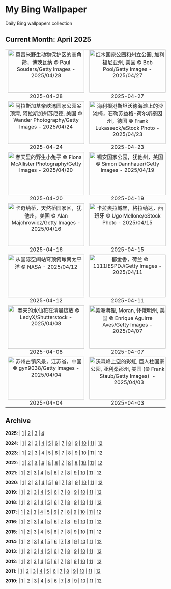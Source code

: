 # My Bing Wallpaper

Daily Bing wallpapers collection

## Current Month: April 2025

| | | | |
|:-------------------------:|:-------------------------:|:-------------------------:|:-------------------------:|
| <a href="https://cn.bing.com/th?id=OHR.OrangeImpala_ZH-CN3417660107_UHD.jpg" target="_blank"><img src="https://cn.bing.com/th?id=OHR.OrangeImpala_ZH-CN3417660107_UHD.jpg&w=480" width="240" height="135" alt="莫雷米野生动物保护区的高角羚，博茨瓦纳 © Paul Souders/Getty Images  -  2025/04/28" title="莫雷米野生动物保护区的高角羚，博茨瓦纳 © Paul Souders/Getty Images  -  2025/04/28"></a><br>2025-04-28<br> | <a href="https://cn.bing.com/th?id=OHR.RedwoodGrove_ZH-CN3339576686_UHD.jpg" target="_blank"><img src="https://cn.bing.com/th?id=OHR.RedwoodGrove_ZH-CN3339576686_UHD.jpg&w=480" width="240" height="135" alt="红木国家公园和州立公园, 加利福尼亚州, 美国 © Bob Pool/Getty Images  -  2025/04/27" title="红木国家公园和州立公园, 加利福尼亚州, 美国 © Bob Pool/Getty Images  -  2025/04/27"></a><br>2025-04-27<br> | <a href="https://cn.bing.com/th?id=OHR.BrucePeninsula_ZH-CN3258296517_UHD.jpg" target="_blank"><img src="https://cn.bing.com/th?id=OHR.BrucePeninsula_ZH-CN3258296517_UHD.jpg&w=480" width="240" height="135" alt="印第安头湾, 布鲁斯半岛国家公园, 安大略, 加拿大 © Maurice Prokaziuk/Getty Images  -  2025/04/26" title="印第安头湾, 布鲁斯半岛国家公园, 安大略, 加拿大 © Maurice Prokaziuk/Getty Images  -  2025/04/26"></a><br>2025-04-26<br> | <a href="https://cn.bing.com/th?id=OHR.MagellanicPenguin_ZH-CN3177950090_UHD.jpg" target="_blank"><img src="https://cn.bing.com/th?id=OHR.MagellanicPenguin_ZH-CN3177950090_UHD.jpg&w=480" width="240" height="135" alt="麦哲伦企鹅, 志愿者角, 福克兰群岛 © imageBROKER/Matthias Graben/Getty Images  -  2025/04/25" title="麦哲伦企鹅, 志愿者角, 福克兰群岛 © imageBROKER/Matthias Graben/Getty Images  -  2025/04/25"></a><br>2025-04-25<br> |
| <a href="https://cn.bing.com/th?id=OHR.KenaiSpires_ZH-CN3045699778_UHD.jpg" target="_blank"><img src="https://cn.bing.com/th?id=OHR.KenaiSpires_ZH-CN3045699778_UHD.jpg&w=480" width="240" height="135" alt="阿拉斯加基奈峡湾国家公园尖顶湾, 阿拉斯加州苏厄德, 美国 © Wander Photography/Getty Images  -  2025/04/24" title="阿拉斯加基奈峡湾国家公园尖顶湾, 阿拉斯加州苏厄德, 美国 © Wander Photography/Getty Images  -  2025/04/24"></a><br>2025-04-24<br> | <a href="https://cn.bing.com/th?id=OHR.BeachChairsSteinwarder_ZH-CN2947390092_UHD.jpg" target="_blank"><img src="https://cn.bing.com/th?id=OHR.BeachChairsSteinwarder_ZH-CN2947390092_UHD.jpg&w=480" width="240" height="135" alt="海利根港斯坦沃德海滩上的沙滩椅，石勒苏益格-荷尔斯泰因州，德国 © Frank Lukasseck/eStock Photo  -  2025/04/23" title="海利根港斯坦沃德海滩上的沙滩椅，石勒苏益格-荷尔斯泰因州，德国 © Frank Lukasseck/eStock Photo  -  2025/04/23"></a><br>2025-04-23<br> | <a href="https://cn.bing.com/th?id=OHR.YellowstoneSpring_ZH-CN2643482467_UHD.jpg" target="_blank"><img src="https://cn.bing.com/th?id=OHR.YellowstoneSpring_ZH-CN2643482467_UHD.jpg&w=480" width="240" height="135" alt="大棱镜彩泉，黄石国家公园，怀俄明州，美国 © Ajith Kumar/Getty Images  -  2025/04/22" title="大棱镜彩泉，黄石国家公园，怀俄明州，美国 © Ajith Kumar/Getty Images  -  2025/04/22"></a><br>2025-04-22<br> | <a href="https://cn.bing.com/th?id=OHR.JoshuaStars_ZH-CN1375098210_UHD.jpg" target="_blank"><img src="https://cn.bing.com/th?id=OHR.JoshuaStars_ZH-CN1375098210_UHD.jpg&w=480" width="240" height="135" alt="银河下的约书亚树，加利福尼亚州，美国 © Chao Zhang/Getty Images  -  2025/04/21" title="银河下的约书亚树，加利福尼亚州，美国 © Chao Zhang/Getty Images  -  2025/04/21"></a><br>2025-04-21<br> |
| <a href="https://cn.bing.com/th?id=OHR.BunnyLove_ZH-CN1145897965_UHD.jpg" target="_blank"><img src="https://cn.bing.com/th?id=OHR.BunnyLove_ZH-CN1145897965_UHD.jpg&w=480" width="240" height="135" alt="春天里的野生小兔子 © Fiona McAllister Photography/Getty Images  -  2025/04/20" title="春天里的野生小兔子 © Fiona McAllister Photography/Getty Images  -  2025/04/20"></a><br>2025-04-20<br> | <a href="https://cn.bing.com/th?id=OHR.ZionValley_ZH-CN0611524754_UHD.jpg" target="_blank"><img src="https://cn.bing.com/th?id=OHR.ZionValley_ZH-CN0611524754_UHD.jpg&w=480" width="240" height="135" alt="锡安国家公园，犹他州，美国 © Simon Dannhauer/Getty Images  -  2025/04/19" title="锡安国家公园，犹他州，美国 © Simon Dannhauer/Getty Images  -  2025/04/19"></a><br>2025-04-19<br> | <a href="https://cn.bing.com/th?id=OHR.GoremeTurkey_ZH-CN0255739302_UHD.jpg" target="_blank"><img src="https://cn.bing.com/th?id=OHR.GoremeTurkey_ZH-CN0255739302_UHD.jpg&w=480" width="240" height="135" alt="卡帕多西亚格雷梅国家公园上空的热气球，土耳其 © Anton Petrus/Getty Images  -  2025/04/18" title="卡帕多西亚格雷梅国家公园上空的热气球，土耳其 © Anton Petrus/Getty Images  -  2025/04/18"></a><br>2025-04-18<br> | <a href="https://cn.bing.com/th?id=OHR.EcuadorBird_ZH-CN3676173654_UHD.jpg" target="_blank"><img src="https://cn.bing.com/th?id=OHR.EcuadorBird_ZH-CN3676173654_UHD.jpg&w=480" width="240" height="135" alt="安第斯动冠伞鸟，厄瓜多尔 © Kit Day/Alamy Stock Photo  -  2025/04/17" title="安第斯动冠伞鸟，厄瓜多尔 © Kit Day/Alamy Stock Photo  -  2025/04/17"></a><br>2025-04-17<br> |
| <a href="https://cn.bing.com/th?id=OHR.KachinaBridge_ZH-CN3333793502_UHD.jpg" target="_blank"><img src="https://cn.bing.com/th?id=OHR.KachinaBridge_ZH-CN3333793502_UHD.jpg&w=480" width="240" height="135" alt="卡奇纳桥，天然桥国家区，犹他州，美国 © Alan Majchrowicz/Getty Images  -  2025/04/16" title="卡奇纳桥，天然桥国家区，犹他州，美国 © Alan Majchrowicz/Getty Images  -  2025/04/16"></a><br>2025-04-16<br> | <a href="https://cn.bing.com/th?id=OHR.CerezoEnFlor_ZH-CN2951543796_UHD.jpg" target="_blank"><img src="https://cn.bing.com/th?id=OHR.CerezoEnFlor_ZH-CN2951543796_UHD.jpg&w=480" width="240" height="135" alt="卡拉奥拉城堡，格拉纳达，西班牙 © Ugo Mellone/eStock Photo  -  2025/04/15" title="卡拉奥拉城堡，格拉纳达，西班牙 © Ugo Mellone/eStock Photo  -  2025/04/15"></a><br>2025-04-15<br> | <a href="https://cn.bing.com/th?id=OHR.SpottedDolphins_ZH-CN1257100316_UHD.jpg" target="_blank"><img src="https://cn.bing.com/th?id=OHR.SpottedDolphins_ZH-CN1257100316_UHD.jpg&w=480" width="240" height="135" alt="圣玛丽亚岛附近的大西洋细吻海豚，亚速尔群岛，葡萄牙 © Jordi Chias/Minden Pictures  -  2025/04/14" title="圣玛丽亚岛附近的大西洋细吻海豚，亚速尔群岛，葡萄牙 © Jordi Chias/Minden Pictures  -  2025/04/14"></a><br>2025-04-14<br> | <a href="https://cn.bing.com/th?id=OHR.ThailandPagodas_ZH-CN1143878296_UHD.jpg" target="_blank"><img src="https://cn.bing.com/th?id=OHR.ThailandPagodas_ZH-CN1143878296_UHD.jpg&w=480" width="240" height="135" alt="班克鲁特的唐赛寺，泰国 © Ratnakorn Piyasirisorost/Getty Images  -  2025/04/13" title="班克鲁特的唐赛寺，泰国 © Ratnakorn Piyasirisorost/Getty Images  -  2025/04/13"></a><br>2025-04-13<br> |
| <a href="https://cn.bing.com/th?id=OHR.SpaceFlight_ZH-CN0927394503_UHD.jpg" target="_blank"><img src="https://cn.bing.com/th?id=OHR.SpaceFlight_ZH-CN0927394503_UHD.jpg&w=480" width="240" height="135" alt="从国际空间站穹顶俯瞰南太平洋 © NASA  -  2025/04/12" title="从国际空间站穹顶俯瞰南太平洋 © NASA  -  2025/04/12"></a><br>2025-04-12<br> | <a href="https://cn.bing.com/th?id=OHR.TulipsWindmill_ZH-CN0665142956_UHD.jpg" target="_blank"><img src="https://cn.bing.com/th?id=OHR.TulipsWindmill_ZH-CN0665142956_UHD.jpg&w=480" width="240" height="135" alt="郁金香，荷兰 © 1111IESPDJ/Getty Images  -  2025/04/11" title="郁金香，荷兰 © 1111IESPDJ/Getty Images  -  2025/04/11"></a><br>2025-04-11<br> | <a href="https://cn.bing.com/th?id=OHR.LittleFoxes_ZH-CN8622806156_UHD.jpg" target="_blank"><img src="https://cn.bing.com/th?id=OHR.LittleFoxes_ZH-CN8622806156_UHD.jpg&w=480" width="240" height="135" alt="靠近巢穴的红狐幼崽 © WildMedia/Shutterstock  -  2025/04/10" title="靠近巢穴的红狐幼崽 © WildMedia/Shutterstock  -  2025/04/10"></a><br>2025-04-10<br> | <a href="https://cn.bing.com/th?id=OHR.BlueNaxos_ZH-CN7863097040_UHD.jpg" target="_blank"><img src="https://cn.bing.com/th?id=OHR.BlueNaxos_ZH-CN7863097040_UHD.jpg&w=480" width="240" height="135" alt="纳克索斯岛的蓝色时刻，基克拉泽斯群岛，希腊 © Sizun Eye/Getty Images  -  2025/04/09" title="纳克索斯岛的蓝色时刻，基克拉泽斯群岛，希腊 © Sizun Eye/Getty Images  -  2025/04/09"></a><br>2025-04-09<br> |
| <a href="https://cn.bing.com/th?id=OHR.SpringDaffodils_ZH-CN6737270212_UHD.jpg" target="_blank"><img src="https://cn.bing.com/th?id=OHR.SpringDaffodils_ZH-CN6737270212_UHD.jpg&w=480" width="240" height="135" alt="春天的水仙花在清晨绽放 © LedyX/Shutterstock  -  2025/04/08" title="春天的水仙花在清晨绽放 © LedyX/Shutterstock  -  2025/04/08"></a><br>2025-04-08<br> | <a href="https://cn.bing.com/th?id=OHR.BeaverDay_ZH-CN2889563041_UHD.jpg" target="_blank"><img src="https://cn.bing.com/th?id=OHR.BeaverDay_ZH-CN2889563041_UHD.jpg&w=480" width="240" height="135" alt="美洲海狸, Moran, 怀俄明州, 美国 © Enrique Aguirre Aves/Getty Images  -  2025/04/07" title="美洲海狸, Moran, 怀俄明州, 美国 © Enrique Aguirre Aves/Getty Images  -  2025/04/07"></a><br>2025-04-07<br> | <a href="https://cn.bing.com/th?id=OHR.ShardLondon2025_ZH-CN0722863055_UHD.jpg" target="_blank"><img src="https://cn.bing.com/th?id=OHR.ShardLondon2025_ZH-CN0722863055_UHD.jpg&w=480" width="240" height="135" alt="碎片大厦，伦敦 © Dennis Fischer Photography/Moment/Getty Images  -  2025/04/06" title="碎片大厦，伦敦 © Dennis Fischer Photography/Moment/Getty Images  -  2025/04/06"></a><br>2025-04-06<br> | <a href="https://cn.bing.com/th?id=OHR.GaztelugatxeSunset_ZH-CN0553703567_UHD.jpg" target="_blank"><img src="https://cn.bing.com/th?id=OHR.GaztelugatxeSunset_ZH-CN0553703567_UHD.jpg&w=480" width="240" height="135" alt="日落时分的加兹特鲁加特岛 , 巴斯克地区, 西班牙 © Eloi_Omella/Getty Images  -  2025/04/05" title="日落时分的加兹特鲁加特岛 , 巴斯克地区, 西班牙 © Eloi_Omella/Getty Images  -  2025/04/05"></a><br>2025-04-05<br> |
| <a href="https://cn.bing.com/th?id=OHR.QingMingY25_ZH-CN9818431198_UHD.jpg" target="_blank"><img src="https://cn.bing.com/th?id=OHR.QingMingY25_ZH-CN9818431198_UHD.jpg&w=480" width="240" height="135" alt="苏州古镇风景，江苏省，中国 © gyn9038/Getty Images  -  2025/04/04" title="苏州古镇风景，江苏省，中国 © gyn9038/Getty Images  -  2025/04/04"></a><br>2025-04-04<br> | <a href="https://cn.bing.com/th?id=OHR.SaguaroRainbow_ZH-CN0139056375_UHD.jpg" target="_blank"><img src="https://cn.bing.com/th?id=OHR.SaguaroRainbow_ZH-CN0139056375_UHD.jpg&w=480" width="240" height="135" alt="沃森峰上空的彩虹, 巨人柱国家公园, 亚利桑那州, 美国 (© Frank Staub/Getty Images)  -  2025/04/03" title="沃森峰上空的彩虹, 巨人柱国家公园, 亚利桑那州, 美国 (© Frank Staub/Getty Images)  -  2025/04/03"></a><br>2025-04-03<br> | <a href="https://cn.bing.com/th?id=OHR.UtahBadlands_ZH-CN9174002963_UHD.jpg" target="_blank"><img src="https://cn.bing.com/th?id=OHR.UtahBadlands_ZH-CN9174002963_UHD.jpg&w=480" width="240" height="135" alt="凯恩维尔附近荒地的砂岩地层, 犹他州, 美国 (© Chris Moore/TANDEM Stills + Motion)  -  2025/04/02" title="凯恩维尔附近荒地的砂岩地层, 犹他州, 美国 (© Chris Moore/TANDEM Stills + Motion)  -  2025/04/02"></a><br>2025-04-02<br> | <a href="https://cn.bing.com/th?id=OHR.TicanFrog_ZH-CN8949758487_UHD.jpg" target="_blank"><img src="https://cn.bing.com/th?id=OHR.TicanFrog_ZH-CN8949758487_UHD.jpg&w=480" width="240" height="135" alt="树蛙, 哥斯达黎加 (© Ondrej Prosicky/Shutterstock)  -  2025/04/01" title="树蛙, 哥斯达黎加 (© Ondrej Prosicky/Shutterstock)  -  2025/04/01"></a><br>2025-04-01<br> |

## Archive

**2025**: | [1](markdown/202501.md) | [2](markdown/202502.md) | [3](markdown/202503.md) | [4](markdown/202504.md)

**2024**: | [1](markdown/202401.md) | [2](markdown/202402.md) | [3](markdown/202403.md) | [4](markdown/202404.md) | [5](markdown/202405.md) | [6](markdown/202406.md) | [7](markdown/202407.md) | [8](markdown/202408.md) | [9](markdown/202409.md) | [10](markdown/202410.md) | [11](markdown/202411.md) | [12](markdown/202412.md)

**2023**: | [1](markdown/202301.md) | [2](markdown/202302.md) | [3](markdown/202303.md) | [4](markdown/202304.md) | [5](markdown/202305.md) | [6](markdown/202306.md) | [7](markdown/202307.md) | [8](markdown/202308.md) | [9](markdown/202309.md) | [10](markdown/202310.md) | [11](markdown/202311.md) | [12](markdown/202312.md)

**2022**: | [1](markdown/202201.md) | [2](markdown/202202.md) | [3](markdown/202203.md) | [4](markdown/202204.md) | [5](markdown/202205.md) | [6](markdown/202206.md) | [7](markdown/202207.md) | [8](markdown/202208.md) | [9](markdown/202209.md) | [10](markdown/202210.md) | [11](markdown/202211.md) | [12](markdown/202212.md)

**2021**: | [1](markdown/202101.md) | [2](markdown/202102.md) | [3](markdown/202103.md) | [4](markdown/202104.md) | [5](markdown/202105.md) | [6](markdown/202106.md) | [7](markdown/202107.md) | [8](markdown/202108.md) | [9](markdown/202109.md) | [10](markdown/202110.md) | [11](markdown/202111.md) | [12](markdown/202112.md)

**2020**: | [1](markdown/202001.md) | [2](markdown/202002.md) | [3](markdown/202003.md) | [4](markdown/202004.md) | [5](markdown/202005.md) | [6](markdown/202006.md) | [7](markdown/202007.md) | [8](markdown/202008.md) | [9](markdown/202009.md) | [10](markdown/202010.md) | [11](markdown/202011.md) | [12](markdown/202012.md)

**2019**: | [1](markdown/201901.md) | [2](markdown/201902.md) | [3](markdown/201903.md) | [4](markdown/201904.md) | [5](markdown/201905.md) | [6](markdown/201906.md) | [7](markdown/201907.md) | [8](markdown/201908.md) | [9](markdown/201909.md) | [10](markdown/201910.md) | [11](markdown/201911.md) | [12](markdown/201912.md)

**2018**: | [1](markdown/201801.md) | [2](markdown/201802.md) | [3](markdown/201803.md) | [4](markdown/201804.md) | [5](markdown/201805.md) | [6](markdown/201806.md) | [7](markdown/201807.md) | [8](markdown/201808.md) | [9](markdown/201809.md) | [10](markdown/201810.md) | [11](markdown/201811.md) | [12](markdown/201812.md)

**2017**: | [1](markdown/201701.md) | [2](markdown/201702.md) | [3](markdown/201703.md) | [4](markdown/201704.md) | [5](markdown/201705.md) | [6](markdown/201706.md) | [7](markdown/201707.md) | [8](markdown/201708.md) | [9](markdown/201709.md) | [10](markdown/201710.md) | [11](markdown/201711.md) | [12](markdown/201712.md)

**2016**: | [1](markdown/201601.md) | [2](markdown/201602.md) | [3](markdown/201603.md) | [4](markdown/201604.md) | [5](markdown/201605.md) | [6](markdown/201606.md) | [7](markdown/201607.md) | [8](markdown/201608.md) | [9](markdown/201609.md) | [10](markdown/201610.md) | [11](markdown/201611.md) | [12](markdown/201612.md)

**2015**: | [1](markdown/201501.md) | [2](markdown/201502.md) | [3](markdown/201503.md) | [4](markdown/201504.md) | [5](markdown/201505.md) | [6](markdown/201506.md) | [7](markdown/201507.md) | [8](markdown/201508.md) | [9](markdown/201509.md) | [10](markdown/201510.md) | [11](markdown/201511.md) | [12](markdown/201512.md)

**2014**: | [1](markdown/201401.md) | [2](markdown/201402.md) | [3](markdown/201403.md) | [4](markdown/201404.md) | [5](markdown/201405.md) | [6](markdown/201406.md) | [7](markdown/201407.md) | [8](markdown/201408.md) | [9](markdown/201409.md) | [10](markdown/201410.md) | [11](markdown/201411.md) | [12](markdown/201412.md)

**2013**: | [1](markdown/201301.md) | [2](markdown/201302.md) | [3](markdown/201303.md) | [4](markdown/201304.md) | [5](markdown/201305.md) | [6](markdown/201306.md) | [7](markdown/201307.md) | [8](markdown/201308.md) | [9](markdown/201309.md) | [10](markdown/201310.md) | [11](markdown/201311.md) | [12](markdown/201312.md)

**2012**: | [1](markdown/201201.md) | [2](markdown/201202.md) | [3](markdown/201203.md) | [4](markdown/201204.md) | [5](markdown/201205.md) | [6](markdown/201206.md) | [7](markdown/201207.md) | [8](markdown/201208.md) | [9](markdown/201209.md) | [10](markdown/201210.md) | [11](markdown/201211.md) | [12](markdown/201212.md)

**2011**: | [1](markdown/201101.md) | [2](markdown/201102.md) | [3](markdown/201103.md) | [4](markdown/201104.md) | [5](markdown/201105.md) | [6](markdown/201106.md) | [7](markdown/201107.md) | [8](markdown/201108.md) | [9](markdown/201109.md) | [10](markdown/201110.md) | [11](markdown/201111.md) | [12](markdown/201112.md)

**2010**: | [1](markdown/201001.md) | [2](markdown/201002.md) | [3](markdown/201003.md) | [4](markdown/201004.md) | [5](markdown/201005.md) | [6](markdown/201006.md) | [7](markdown/201007.md) | [8](markdown/201008.md) | [9](markdown/201009.md) | [10](markdown/201010.md) | [11](markdown/201011.md) | [12](markdown/201012.md)

